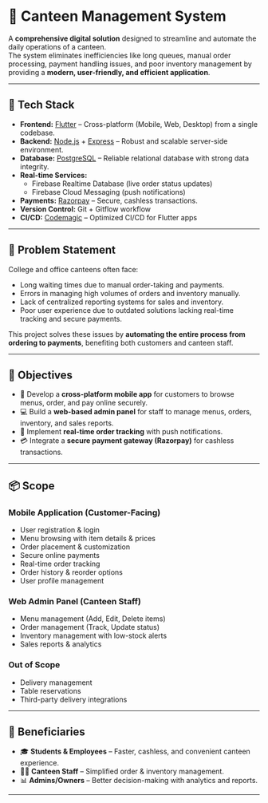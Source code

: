 # 🍴 Canteen Management System

A **comprehensive digital solution** designed to streamline and automate the daily operations of a canteen.  
The system eliminates inefficiencies like long queues, manual order processing, payment handling issues, and poor inventory management by providing a **modern, user-friendly, and efficient application**.

---

## 🚀 Tech Stack

- **Frontend:** [Flutter](https://flutter.dev/) – Cross-platform (Mobile, Web, Desktop) from a single codebase.  
- **Backend:** [Node.js](https://nodejs.org/) + [Express](https://expressjs.com/) – Robust and scalable server-side environment.  
- **Database:** [PostgreSQL](https://www.postgresql.org/) – Reliable relational database with strong data integrity.  
- **Real-time Services:**  
  - Firebase Realtime Database (live order status updates)  
  - Firebase Cloud Messaging (push notifications)  
- **Payments:** [Razorpay](https://razorpay.com/) – Secure, cashless transactions.  
- **Version Control:** Git + Gitflow workflow  
- **CI/CD:** [Codemagic](https://codemagic.io/) – Optimized CI/CD for Flutter apps  

---

## 📝 Problem Statement

College and office canteens often face:
- Long waiting times due to manual order-taking and payments.  
- Errors in managing high volumes of orders and inventory manually.  
- Lack of centralized reporting systems for sales and inventory.  
- Poor user experience due to outdated solutions lacking real-time tracking and secure payments.  

This project solves these issues by **automating the entire process from ordering to payments**, benefiting both customers and canteen staff.

---

## 🎯 Objectives

- 📱 Develop a **cross-platform mobile app** for customers to browse menus, order, and pay online securely.  
- 💻 Build a **web-based admin panel** for staff to manage menus, orders, inventory, and sales reports.  
- 🔔 Implement **real-time order tracking** with push notifications.  
- 💳 Integrate a **secure payment gateway (Razorpay)** for cashless transactions.  

---

## 📦 Scope

### Mobile Application (Customer-Facing)
- User registration & login  
- Menu browsing with item details & prices  
- Order placement & customization  
- Secure online payments  
- Real-time order tracking  
- Order history & reorder options  
- User profile management  

### Web Admin Panel (Canteen Staff)
- Menu management (Add, Edit, Delete items)  
- Order management (Track, Update status)  
- Inventory management with low-stock alerts  
- Sales reports & analytics  

### Out of Scope
- Delivery management  
- Table reservations  
- Third-party delivery integrations  

---

## 👥 Beneficiaries
- 🎓 **Students & Employees** – Faster, cashless, and convenient canteen experience.  
- 👨‍🍳 **Canteen Staff** – Simplified order & inventory management.  
- 📊 **Admins/Owners** – Better decision-making with analytics and reports.  

---


